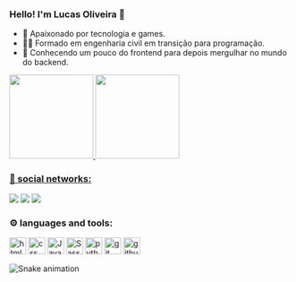 ### Hello! I'm Lucas Oliveira 👋

- 🌱 Apaixonado por tecnologia e games.
- ✍🏼 Formado em engenharia civil em transição para programação.
- 🦾 Conhecendo um pouco do frontend para depois mergulhar no mundo do backend.

<div>
  <a href="https://github.com/Lucasbxd">
  <img height="150em" src="https://github-readme-stats.vercel.app/api?username=lucasbxd&show_icons=true&theme=dark&include_all_commits=true&count_private=true"/>
  <img height="150em" src="https://github-readme-stats.vercel.app/api/top-langs/?username=lucasbxd&layout=compact&langs_count=16&theme=dark"/>
</div>

### 📌 social networks:

<a href="https://discordapp.com/users/463820155286192128"><img src="https://img.shields.io/badge/Discord-7289DA?style=for-the-badge&logo=discord&logoColor=white"/></a>
<a href="https://www.linkedin.com/in/lucasbxd/"><img src="https://img.shields.io/badge/LinkedIn-0077B5?style=for-the-badge&logo=linkedin&logoColor=white"/></a>
<a href="mailto:oiveirabxd84@gmail.com"><img src="https://img.shields.io/badge/Gmail-D14836?style=for-the-badge&logo=gmail&logoColor=white"/></a>

### ⚙️ languages and tools:

<div>
  <img align="centeer" alt="html" height="30" widht="40"  src="https://cdn.jsdelivr.net/gh/devicons/devicon/icons/html5/html5-original.svg" />
  <img align="centeer" alt="css" height="30" widht="40"  src="https://cdn.jsdelivr.net/gh/devicons/devicon/icons/css3/css3-original.svg" />
  <img align="centeer" alt="JavaScript" height="30" widht="40"  src="https://cdn.jsdelivr.net/gh/devicons/devicon/icons/javascript/javascript-original.svg" />
  <img align="centeer" alt="Sass" height="30" widht="40"  src="https://cdn.jsdelivr.net/gh/devicons/devicon/icons/sass/sass-original.svg" />
  <img align="centeer" alt="python" height="30" widht="40"  src="https://cdn.jsdelivr.net/gh/devicons/devicon/icons/python/python-original.svg" />
  <img align="centeer" alt="git" height="30" widht="40"  src="https://cdn.jsdelivr.net/gh/devicons/devicon/icons/git/git-original.svg" />
  <img align="centeer" alt="github" height="30" widht="40"  src="https://cdn.jsdelivr.net/gh/devicons/devicon/icons/github/github-original.svg" />

  ![Snake animation](https://github.com/lucasbxd/lucasbxd/blob/output/github-contribution-grid-snake.svg)
</div>
